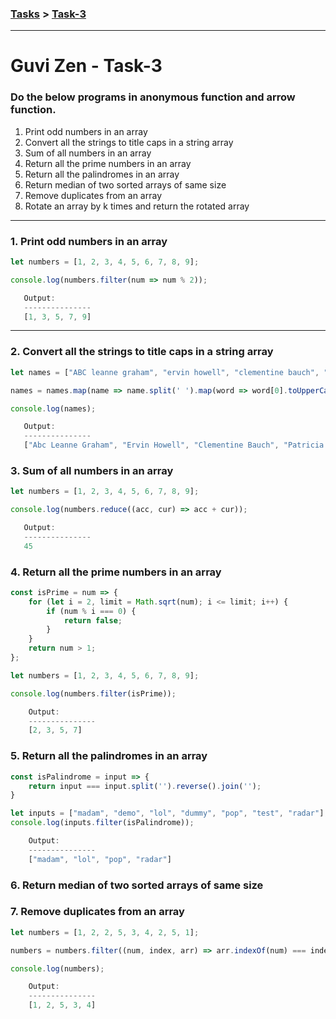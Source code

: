 ### [Tasks](https://github.com/MaitreyaSahu/guvi-zen-tasks#guvi-zen-tasks) > [Task-3](#guvi-zen---task-3)
---

# Guvi Zen - Task-3

### Do the below programs in anonymous function and arrow function.

1. Print odd numbers in an array
2. Convert all the strings to title caps in a string array
3. Sum of all numbers in an array
4. Return all the prime numbers in an array
5. Return all the palindromes in an array
6. Return median of two sorted arrays of same size
7. Remove duplicates from an array
8. Rotate an array by k times and return the rotated array



---
### 1. Print odd numbers in an array
```javascript
let numbers = [1, 2, 3, 4, 5, 6, 7, 8, 9];

console.log(numbers.filter(num => num % 2));
```

```javascript
   Output:
   ---------------
   [1, 3, 5, 7, 9]
```

---
### 2. Convert all the strings to title caps in a string array
```javascript
let names = ["ABC leanne graham", "ervin howell", "clementine bauch", "patricia lebsack", "chelsey dietrich", "mrs. dennis schulist", "kurtis weissnat", "nicholas runolfsdottir v", "glenna reichert", "clementina dubuque"];

names = names.map(name => name.split(' ').map(word => word[0].toUpperCase() + word.slice(1).toLowerCase()).join(' '));

console.log(names);
```

```javascript
   Output:
   ---------------
   ["Abc Leanne Graham", "Ervin Howell", "Clementine Bauch", "Patricia Lebsack", "Chelsey Dietrich", "Mrs. Dennis Schulist", "Kurtis Weissnat", "Nicholas Runolfsdottir V", "Glenna Reichert", "Clementina Dubuque"]
```
### 3. Sum of all numbers in an array
```javascript
let numbers = [1, 2, 3, 4, 5, 6, 7, 8, 9];

console.log(numbers.reduce((acc, cur) => acc + cur));
```
```javascript
   Output:
   ---------------
   45
```

### 4. Return all the prime numbers in an array
```javascript
const isPrime = num => {
    for (let i = 2, limit = Math.sqrt(num); i <= limit; i++) {
        if (num % i === 0) {
            return false;
        }
    }
    return num > 1;
};

let numbers = [1, 2, 3, 4, 5, 6, 7, 8, 9];

console.log(numbers.filter(isPrime));
```
```javascript
    Output:
    ---------------
    [2, 3, 5, 7]
```

### 5. Return all the palindromes in an array
```javascript
const isPalindrome = input => {
    return input === input.split('').reverse().join('');
}

let inputs = ["madam", "demo", "lol", "dummy", "pop", "test", "radar"];
console.log(inputs.filter(isPalindrome));
```
```javascript
    Output:
    ---------------
    ["madam", "lol", "pop", "radar"]
```

### 6. Return median of two sorted arrays of same size

### 7. Remove duplicates from an array
```javascript
let numbers = [1, 2, 2, 5, 3, 4, 2, 5, 1];

numbers = numbers.filter((num, index, arr) => arr.indexOf(num) === index);

console.log(numbers);
```
```javascript
    Output:
    ---------------
    [1, 2, 5, 3, 4]
```